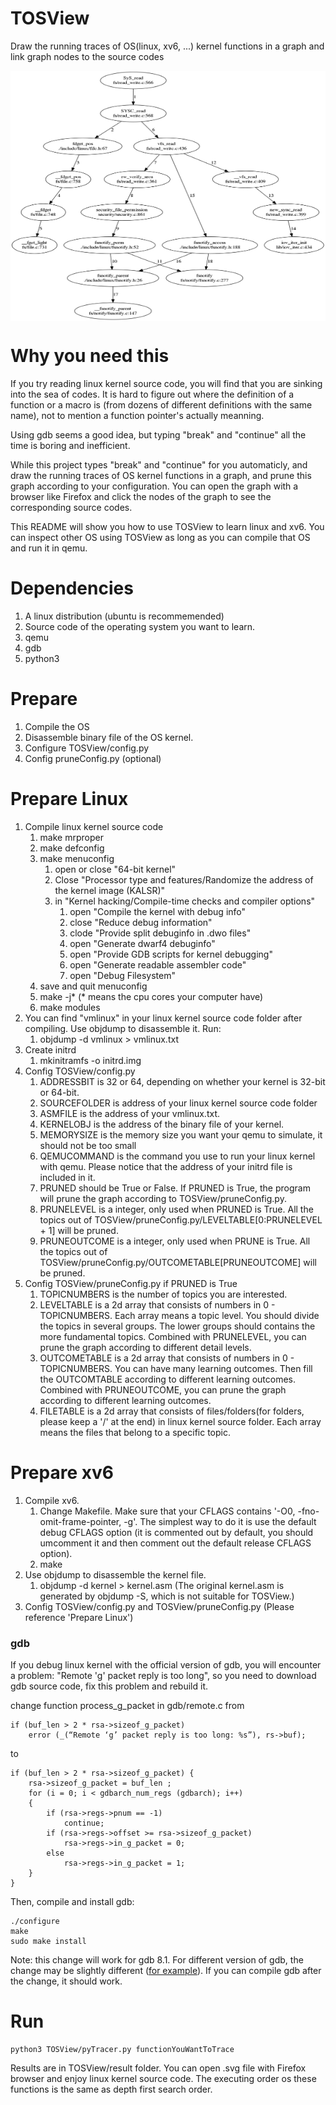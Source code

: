 # TOSView
Draw the running traces of OS(linux, xv6, ...) kernel functions in a graph and link graph nodes to the source codes

<img src="https://github.com/Alan-Lee123/TOSView/blob/master/trace.png" width = "600" height = "400" alt="" align=center />

# Why you need this
If you try reading linux kernel source code, you
will find that you are sinking into the sea of codes. It is hard to figure out where the definition of a function or a macro is (from dozens of different definitions with the same name), not to mention a function pointer's actually meanning.

Using gdb seems a good idea, but typing "break" and "continue" all the time is boring and inefficient.

While this project types "break" and "continue" for you automaticly, and draw the running traces of OS kernel functions in a graph, and prune this graph according to your configuration. You can open the graph with a browser like Firefox and click the nodes of the graph to see the corresponding source codes.

This README will show you how to use TOSView to learn linux and xv6. You can inspect other OS using TOSView as long as you can compile that OS and run it in qemu.

# Dependencies
1. A linux distribution (ubuntu is recommemended)
2. Source code of the operating system you want to learn.
3. qemu
4. gdb
5. python3

# Prepare
1. Compile the OS
2. Disassemble binary file of the OS kernel.
3. Configure TOSView/config.py
4. Config pruneConfig.py (optional)

# Prepare Linux
1. Compile linux kernel source code
    1. make mrproper
    2. make defconfig
    3. make menuconfig
        1. open or close "64-bit kernel"
        2. Close "Processor type and features/Randomize the address of the kernel image (KALSR)"
        3. in "Kernel hacking/Compile-time checks and compiler options"
            1. open "Compile the kernel with debug info"
            2. close "Reduce debug information"
            3. clode "Provide split debuginfo in .dwo files"
            4. open "Generate dwarf4 debuginfo"
            5. open "Provide GDB scripts for kernel debugging"
            6. open "Generate readable assembler code"
            7. open "Debug Filesystem"
    4. save and quit menuconfig
    5. make -j* (* means the cpu cores your computer have)
    6. make modules
2. You can find "vmlinux" in your linux kernel source code folder after compiling. Use objdump to disassemble it. Run:   
    1. objdump -d vmlinux > vmlinux.txt
3. Create initrd
    1. mkinitramfs -o initrd.img
4. Config TOSView/config.py
    1. ADDRESSBIT is 32 or 64, depending on whether your kernel is 32-bit or 64-bit.
    2. SOURCEFOLDER is address of your linux kernel source code folder
    3. ASMFILE is the address of your vmlinux.txt.
    4. KERNELOBJ is the address of the binary file of your kernel.
    5. MEMORYSIZE is the memory size you want your qemu to simulate, it should not be too small
    6. QEMUCOMMAND is the command you use to run your linux kernel with qemu. Please notice that the address of your initrd file is included in it.
    7. PRUNED should be True or False. If PRUNED is True, the program will prune the graph according to TOSView/pruneConfig.py.
    8. PRUNELEVEL is a integer, only used when PRUNED is True. All the topics out of TOSView/pruneConfig.py/LEVELTABLE[0:PRUNELEVEL + 1] will be pruned.
    9. PRUNEOUTCOME is a integer, only used when PRUNE is True. All the topics out of TOSView/pruneConfig.py/OUTCOMETABLE[PRUNEOUTCOME] will be pruned.
5. Config TOSView/pruneConfig.py if PRUNED is True
    1. TOPICNUMBERS is the number of topics you are interested.
    2. LEVELTABLE is a 2d array that consists of numbers in 0 - TOPICNUMBERS. Each array means a topic level. You should divide the topics in several groups. The lower groups should contains the more fundamental topics. Combined with PRUNELEVEL, you can prune the graph according to different detail levels.
    3. OUTCOMETABLE is a 2d array that consists of numbers in 0 - TOPICNUMBERS. You can have many learning outcomes. Then fill the OUTCOMTABLE according to different learning outcomes. Combined with PRUNEOUTCOME, you can prune the graph according to different learning outcomes.
    4. FILETABLE is a 2d array that consists of files/folders(for folders, please keep a '/' at the end) in linux kernel source folder. Each array means the files that belong to a specific topic. 

# Prepare xv6
1. Compile xv6.
    1. Change Makefile. Make sure that your CFLAGS contains '-O0, -fno-omit-frame-pointer, -g'. The simplest way to do it is use the default debug CFLAGS option (it is commented out by default, you should umcomment it and then comment out the default release CFLAGS option).
    2. make
2. Use objdump to disassemble the kernel file.
    1. objdump -d kernel > kernel.asm (The original kernel.asm is generated by objdump -S, which is not suitable for TOSView.)
3. Config TOSView/config.py and TOSView/pruneConfig.py (Please reference 'Prepare Linux')

### gdb
If you debug linux kernel with the official version of gdb, you will encounter a problem: "Remote 'g' packet reply is too long", so you need to download gdb source code, fix this problem and rebuild it.

change function process_g_packet in gdb/remote.c from 

    if (buf_len > 2 * rsa->sizeof_g_packet)
        error (_(“Remote ‘g’ packet reply is too long: %s”), rs->buf);

to

    if (buf_len > 2 * rsa->sizeof_g_packet) {
        rsa->sizeof_g_packet = buf_len ;
        for (i = 0; i < gdbarch_num_regs (gdbarch); i++)  
        {
            if (rsa->regs->pnum == -1)
                continue;
            if (rsa->regs->offset >= rsa->sizeof_g_packet)
                rsa->regs->in_g_packet = 0;
            else  
                rsa->regs->in_g_packet = 1;
        }     
    }

Then, compile and install gdb:

    ./configure
    make
    sudo make install 


Note: this change will work for gdb 8.1. For different version of gdb, the change may be slightly different ([for example](https://blog.csdn.net/u013592097/article/details/70549657)). If you can compile gdb after the change, it should work.


# Run
    python3 TOSView/pyTracer.py functionYouWantToTrace


Results are in TOSView/result folder. You can open .svg file with Firefox browser and enjoy linux kernel source code. The executing order os these functions is the same as depth first search order.
